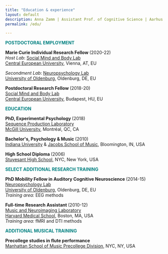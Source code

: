 ```yaml
---
title: "Education & experience"
layout: default
description: Anna Zamm | Assistant Prof. of Cognitive Science | Aarhus University
permalink: /edu/

---
```

<p><strong><span style="color: #008080;">POSTDOCTORAL EMPLOYMENT</span></strong></p>

<strong> Marie Curie Individual Research Fellow </strong>(2020-22) <br/>
<em>Host Lab</em>: [Social Mind and Body Lab](https://socialmind.ceu.edu/somby) <br/>
[Central European University](https://www.ceu.edu/vienna), Vienna, AT, EU<br/>

<em>Secondment Lab</em>: [Neuropsychology Lab](https://uol.de/neuropsychologie">https://uol.de/neuropsychologie)<br/>
[University of Oldenburg](https://uol.de/en/), Oldenburg, DE, EU<br/>


<strong> Postdoctoral Research Fellow </strong>(2018-20) <br/>
[Social Mind and Body Lab](https://socialmind.ceu.edu/somby) <br/>
[Central European University](https://www.ceu.edu/), Budapest, HU, EU <br/>

  
<p><strong><span style="color: #008080;">EDUCATION </span></strong></p>

<strong>PhD, Experimental Psychology </strong>(2018)<br />
[Sequence Production Laboratory](https://www.mcgill.ca/spl/)<br />
[McGill University](https://www.mcgill.ca/), Montréal, QC, CA<br />

<strong>Bachelor's, Psychology &amp; Music </strong>(2010)<br />
[Indiana University](https://psych.indiana.edu/) &amp; 
[Jacobs School of Music](https://music.indiana.edu/), Bloomington, IN, USA<br />

<strong>High School Diploma </strong>(2006)<br />
[Stuyesant High School](https://en.wikipedia.org/wiki/Stuyvesant_High_School), NYC, New York, USA<br />

<p><strong><span style="color: #008080;">SELECT ADDITIONAL RESEARCH TRAINING</span></strong></p>

<strong>PhD Mobility Fellow in Auditory Cognitive Neuroscience </strong>(2014-15)<br />
[Neuropsychology Lab](https://uol.de/neuropsychologie">https://uol.de/neuropsychologie)<br />
[University of Oldenburg](https://uol.de/en/), Oldenburg, DE, EU<br />
<em>Training area: </em>EEG methods<br />

<strong>Full-time Research Assistant </strong>(2010-12)<br />
[Music and Neuroimaging Laboratory](https://www.musicianbrain.com/#index">https://www.musicianbrain.com/#index)<br />
[Harvard Medical School](https://hms.harvard.edu/), Boston, MA, USA<br />
<em>Training area:</em> fMRI and DTI methods<br/>

<p><strong><span style="color: #008080;">ADDITIONAL MUSICAL TRAINING</span></strong></p>

<strong>Precollege studies in flute performance </strong><br />
[Manhattan School of Music Precollege Division](https://www.msmnyc.edu/programs/precollege/admissions/), NYC, NY, USA<br />

